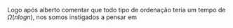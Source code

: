 Logo após alberto comentar que todo tipo de ordenação teria um tempo de $\Omega(nlogn)$, nos somos instigados a pensar em 